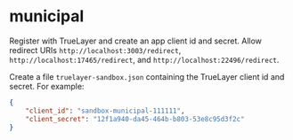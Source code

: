 # municipal

Register with TrueLayer and create an app client id and secret. Allow redirect URIs `http://localhost:3003/redirect`, `http://localhost:17465/redirect`, and `http://localhost:22496/redirect`.

Create a file `truelayer-sandbox.json` containing the TrueLayer client id and secret. For example:
```json
{
    "client_id": "sandbox-municipal-111111",
    "client_secret": "12f1a940-da45-464b-b803-53e8c95d3f2c"
}
```

